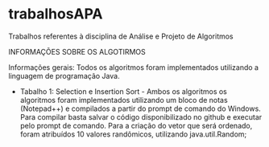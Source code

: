 # trabalhosAPA
Trabalhos referentes à disciplina de Análise e Projeto de Algoritmos

INFORMAÇÕES SOBRE OS ALGOTIRMOS

Informações gerais:
Todos os algoritmos foram implementados utilizando a linguagem de programação Java.

- Tabalho 1: Selection e Insertion Sort - 
Ambos os algoritmos os algoritmos foram implementados utilizando um bloco de notas (Notepad++) e compilados a partir do prompt de comando do Windows. Para compilar basta salvar o código disponibilizado no github e executar pelo prompt de comando. Para a criação do vetor que será ordenado, foram atribuídos 10 valores randômicos, utilizando java.util.Random;

